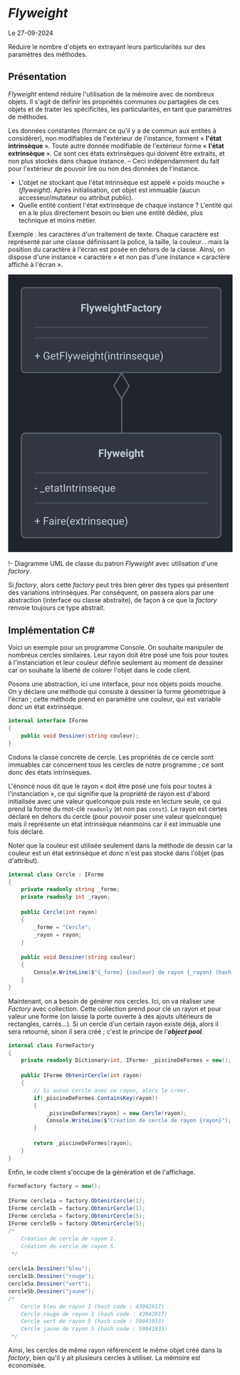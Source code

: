 # *Flyweight*

Le 27-09-2024

Réduire le nombre d'objets en extrayant leurs particularités sur des paramètres des méthodes.

## Présentation

*Flyweight* entend réduire l'utilisation de la mémoire avec de nombreux objets. Il s'agit de définir les propriétés communes ou partagées de ces objets et de traiter les spécificités, les particularités, en tant que paramètres de méthodes. 

Les données constantes (formant ce qu'il y a de commun aux entités à considérer), non modifiables de l'extérieur de l'instance, forment « **l'état intrinsèque** ». Toute autre donnée modifiable de l'extérieur forme « **l'état extrinsèque** ». Ce sont ces états extrinsèques qui doivent être extraits, et non plus stockés dans chaque instance. – Ceci indépendamment du fait pour l'extérieur de pouvoir lire ou non des données de l'instance. 
- L'objet ne stockant que l'état intrinsèque est appelé « poids mouche » (*flyweight*). Après initialisation, cet objet est immuable (aucun accesseur/mutateur ou attribut public).
- Quelle entité contient l'état extrinsèque de chaque instance ? L'entité qui en a le plus directement besoin ou bien une entité dédiée, plus technique et moins métier.

Exemple : les caractères d'un traitement de texte. Chaque caractère est représenté par une classe définissant la police, la taille, la couleur... mais la position du caractère à l'écran est posée en dehors de la classe. Ainsi, on dispose d'une instance « caractère » et non pas d'une instance « caractère affiché à l'écran ».

![Image](../../../media/patterns/GoFStructure/flyweight.svg)

!- Diagramme UML de classe du patron *Flyweight* avec utilisation d'une *factory*.

Si *factory*, alors cette *factory* peut très bien gérer des types qui présentent des variations intrinsèques. Par conséquent, on passera alors par une abstraction (interface ou classe abstraite), de façon à ce que la *factory* renvoie toujours ce type abstrait.

## Implémentation C#

Voici un exemple pour un programme Console. On souhaite manipuler de nombreux cercles similaires. Leur rayon doit être posé une fois pour toutes à l'instanciation et leur couleur définie seulement au moment de dessiner car on souhaite la liberté de colorer l'objet dans le code client. 

Posons une abstraction, ici une interface, pour nos objets poids mouche. On y déclare une méthode qui consiste à dessiner la forme géométrique à l'écran ; cette méthode prend en paramètre une couleur, qui est variable donc un état extrinsèque.

```C#
internal interface IForme
{
	public void Dessiner(string couleur);
}
```

Codons la classe concrète de cercle. Les propriétés de ce cercle sont immuables car concernent tous les cercles de notre programme ; ce sont donc des états intrinsèques. 

L'énoncé nous dit que le rayon « doit être posé une fois pour toutes à l'instanciation », ce qui signifie que la propriété de rayon est d'abord initialisée avec une valeur quelconque puis reste en lecture seule, ce qui prend la forme du mot-clé `readonly` (et non pas `const`). Le rayon est certes déclaré en dehors du cercle (pour pouvoir poser une valeur quelconque) mais il représente un état intrinsèque néanmoins car il est immuable une fois déclaré.

Noter que la couleur est utilisée seulement dans la méthode de dessin car la couleur est un état extrinsèque et donc n'est pas stocké dans l'objet (pas d'attribut).

```C#
internal class Cercle : IForme
{
	private readonly string _forme;
	private readonly int _rayon;
	
	public Cercle(int rayon)
	{
		_forme = "Cercle";
		_rayon = rayon;
	}
	
	public void Dessiner(string couleur)
	{
		Console.WriteLine($"{_forme} {couleur} de rayon {_rayon} (hash code : {this.GetHashCode()})");
	}
}
```

Maintenant, on a besoin de générer nos cercles. Ici, on va réaliser une *Factory* avec collection. Cette collection prend pour clé un rayon et pour valeur une forme (on laisse la porte ouverte à des ajouts ultérieurs de rectangles, carrés...). Si un cercle d'un certain rayon existe déjà, alors il sera retourné, sinon il sera créé ; c'est le principe de l'***object pool***.

```C#
internal class FormeFactory
{
	private readonly Dictionary<int, IForme> _piscineDeFormes = new();
	
	public IForme ObtenirCercle(int rayon)
	{
		// Si aucun cercle avec ce rayon, alors le créer.
		if(_piscineDeFormes.ContainsKey(rayon))
		{
			_piscineDeFormes[rayon] = new Cercle(rayon);
			Console.WriteLine($"Création de cercle de rayon {rayon}");
		}
	
		return _piscineDeFormes[rayon];
	}
}
```

Enfin, le code client s'occupe de la génération et de l'affichage.

```C#
FormeFactory factory = new();

IForme cercle1a = factory.ObtenirCercle(1);
IForme cercle1b = factory.ObtenirCercle(1);
IForme cercle5a = factory.ObtenirCercle(5);
IForme cercle5b = factory.ObtenirCercle(5);
/*
	Création de cercle de rayon 1.
	Création de cercle de rayon 5.
 */

cercle1a.Dessiner("bleu");
cercle1b.Dessiner("rouge");
cercle5a.Dessiner("vert");
cercle5b.Dessiner("jaune");
/*
	Cercle bleu de rayon 1 (hash code : 43942917)
	Cercle rouge de rayon 1 (hash code : 43942917)
	Cercle vert de rayon 5 (hash code : 59941933)
	Cercle jaune de rayon 5 (hash code : 59941933)
 */
```

Ainsi, les cercles de même rayon référencent le même objet créé dans la *factory*, bien qu'il y ait plusieurs cercles à utiliser. La mémoire est économisée.
